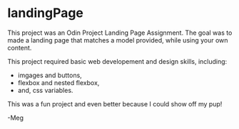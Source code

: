 # landingPage


This project was an Odin Project Landing Page Assignment. The goal was to made a landing page that matches a model provided, while using your own content. 

This project required basic web developement and design skills, including: 
- imgages and buttons,
- flexbox and nested flexbox,
- and, css variables.

This was a fun project and even better because I could show off my pup!

-Meg
 
